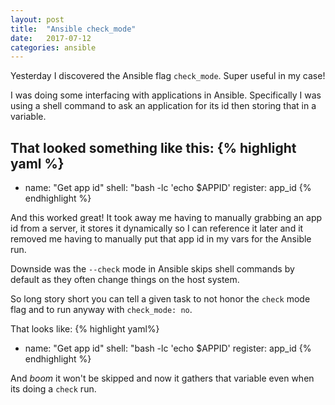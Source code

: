 ```yaml
---
layout: post
title:  "Ansible check_mode"
date:   2017-07-12
categories: ansible
---
```

Yesterday I discovered the Ansible flag `check_mode`. Super useful in my case!

I was doing some interfacing with applications in Ansible. Specifically I was using a shell command to ask an application for its id then storing that in a variable.

That looked something like this:
{% highlight yaml %}
---
- name: "Get app id"
  shell: "bash -lc 'echo $APPID'
  register: app_id
{% endhighlight %}

And this worked great! It took away me having to manually grabbing an app id from a server, it stores it dynamically so I can reference it later and it removed me having to manually put that app id in my vars for the Ansible run.

Downside was the `--check` mode in Ansible skips shell commands by default as they often change things on the host system.

So long story short you can tell a given task to not honor the `check` mode flag and to run anyway with `check_mode: no`.

That looks like:
{% highlight yaml%}
- name: "Get app id"
  shell: "bash -lc 'echo $APPID'
  register: app_id
{% endhighlight %}

And _boom_ it won't be skipped and now it gathers that variable even when its doing a `check` run.
